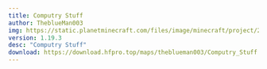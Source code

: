 ```yaml
---
title: Computry Stuff
author: TheblueMan003
img: https://static.planetminecraft.com/files/image/minecraft/project/2022/743/15447905-computer-stuff-thumbnail_xl.webp
version: 1.19.3
desc: "Computry Stuff"
download: https://download.hfpro.top/maps/theblueman003/Computry_Stuff.zip
---
```

